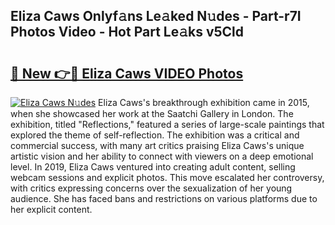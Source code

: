## Eliza Caws Onlyf𝚊ns Le𝚊ked N𝚞des - Part-r7I Photos Video - Hot Part Le𝚊ks v5Cld

# <h2><a href="http://ab78689.deff.icu/?id=Eliza+Caws">🔗 New 👉🔴 Eliza Caws VIDEO Photos</a></h2>

[![Eliza Caws N𝚞des](https://i.imgur.com/rIISA9y.gif)](http://ab78689.deff.icu/?id=Eliza+Caws)
Eliza Caws's breakthrough exhibition came in 2015, when she showcased her work at the Saatchi Gallery in London. The exhibition, titled "Reflections," featured a series of large-scale paintings that explored the theme of self-reflection. The exhibition was a critical and commercial success, with many art critics praising Eliza Caws's unique artistic vision and her ability to connect with viewers on a deep emotional level. In 2019, Eliza Caws ventured into creating adult content, selling webcam sessions and explicit photos. This move escalated her controversy, with critics expressing concerns over the sexualization of her young audience. She has faced bans and restrictions on various platforms due to her explicit content.
